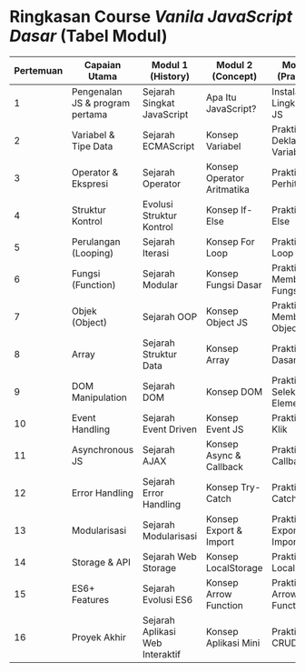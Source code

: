
# Ringkasan Course *Vanila JavaScript Dasar* (Tabel Modul)

| Pertemuan | Capaian Utama                   | Modul 1 (History)               | Modul 2 (Concept)          | Modul 3 (Practical)        | Modul 4 (Concept/Practical)    | Modul 5 (Practical/Concept)   |
| --------- | ------------------------------- | ------------------------------- | -------------------------- | -------------------------- | ------------------------------ | ----------------------------- |
| 1         | Pengenalan JS & program pertama | Sejarah Singkat JavaScript      | Apa Itu JavaScript?        | Instalasi Lingkungan JS    | Menjalankan JS di Browser      | Struktur Dasar Program JS     |
| 2         | Variabel & Tipe Data            | Sejarah ECMAScript              | Konsep Variabel            | Praktik Deklarasi Variabel | Tipe Data Primitif             | Praktik Manipulasi Tipe Data  |
| 3         | Operator & Ekspresi             | Sejarah Operator                | Konsep Operator Aritmatika | Praktik Perhitungan        | Operator Perbandingan & Logika | Praktik Operator (Kasus)      |
| 4         | Struktur Kontrol                | Evolusi Struktur Kontrol        | Konsep If-Else             | Praktik If-Else            | Konsep Switch Case             | Praktik Switch Case           |
| 5         | Perulangan (Looping)            | Sejarah Iterasi                 | Konsep For Loop            | Praktik For Loop           | Konsep While & Do-While        | Praktik While & Do-While      |
| 6         | Fungsi (Function)               | Sejarah Modular                 | Konsep Fungsi Dasar        | Praktik Membuat Fungsi     | Konsep Parameter & Return      | Praktik Parameter & Return    |
| 7         | Objek (Object)                  | Sejarah OOP                     | Konsep Object JS           | Praktik Membuat Object     | Konsep Property & Method       | Praktik Manipulasi Object     |
| 8         | Array                           | Sejarah Struktur Data           | Konsep Array               | Praktik Array Dasar        | Konsep Method Array            | Praktik Method Array          |
| 9         | DOM Manipulation                | Sejarah DOM                     | Konsep DOM                 | Praktik Seleksi Elemen     | Manipulasi Konten DOM          | Event Listener                |
| 10        | Event Handling                  | Sejarah Event Driven            | Konsep Event JS            | Praktik Event Klik         | Praktik Event Keyboard         | Praktik Event Form            |
| 11        | Asynchronous JS                 | Sejarah AJAX                    | Konsep Async & Callback    | Praktik Callback           | Konsep Promise                 | Praktik Async Await           |
| 12        | Error Handling                  | Sejarah Error Handling          | Konsep Try-Catch           | Praktik Try-Catch          | Konsep Debugging               | Praktik Debugging             |
| 13        | Modularisasi                    | Sejarah Modularisasi            | Konsep Export & Import     | Praktik Export & Import    | Konsep Scope Modul             | Praktik Struktur Modul        |
| 14        | Storage & API                   | Sejarah Web Storage             | Konsep LocalStorage        | Praktik LocalStorage       | Konsep Fetch API               | Praktik Fetch API             |
| 15        | ES6+ Features                   | Sejarah Evolusi ES6             | Konsep Arrow Function      | Praktik Arrow Function     | Konsep Destructuring           | Praktik Destructuring         |
| 16        | Proyek Akhir                    | Sejarah Aplikasi Web Interaktif | Konsep Aplikasi Mini       | Praktik CRUD Buku          | Praktik Pencarian & Filter     | Praktik Validasi & Finalisasi |

